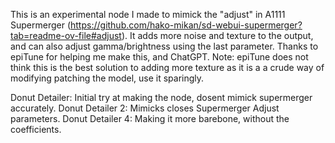 This is an experimental node I made to mimick the "adjust" in A1111 Supermerger (https://github.com/hako-mikan/sd-webui-supermerger?tab=readme-ov-file#adjust). It adds more noise and texture to the output, and can also adjust gamma/brightness using the last parameter.
Thanks to epiTune for helping me make this, and ChatGPT. Note: epiTune does not think this is the best solution to adding more texture as it is a a crude way of modifying patching the model, use it sparingly.

Donut Detailer: Initial try at making the node, dosent mimick supermerger accurately. 
Donut Detailer 2: Mimicks closes Supermerger Adjust parameters.
Donut Detailer 4: Making it more barebone, without the coefficients. 
